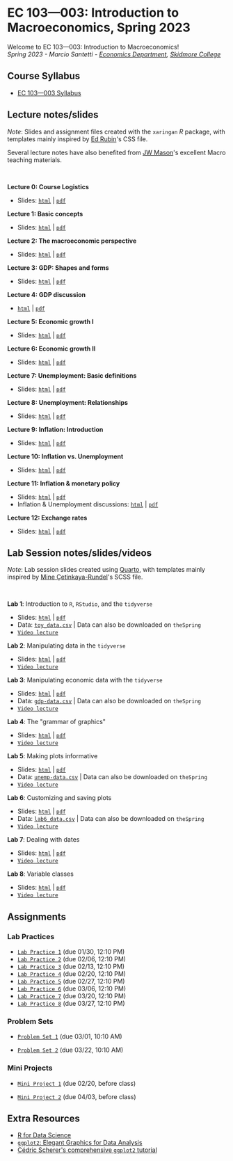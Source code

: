# EC 103&mdash;003: Introduction to Macroeconomics, Spring 2023

Welcome to EC 103&mdash;003: Introduction to Macroeconomics!<br>
*Spring 2023 - Marcio Santetti - [Economics Department](https://www.skidmore.edu/economics/), [Skidmore College](https://www.skidmore.edu/)*


## Course Syllabus

  - [EC 103&mdash;003 Syllabus](https://raw.githack.com/marciosantetti/ec103-sp23/main/syllabus/ec103-syllabus-sp23.pdf)


## Lecture notes/slides

*Note*: Slides and assignment files created with the `xaringan` *R* package, with templates mainly inspired by [Ed Rubin](https://github.com/edrubin)'s CSS file.

Several lecture notes have also benefited from [JW Mason](http://jwmason.org/)'s excellent Macro teaching materials.

<br>

**Lecture 0: Course Logistics**

  - Slides: [`html`](https://raw.githack.com/marciosantetti/ec103-sp23/main/lectures/000-logistics/000-course-logistics.html) | [`pdf`](https://raw.githack.com/marciosantetti/ec103-sp23/main/lectures/000-logistics/000-course-logistics.pdf)

**Lecture 1: Basic concepts**

  - Slides: [`html`](https://raw.githack.com/marciosantetti/ec103-sp23/main/lectures/001-basic-concepts/001-basic-concepts.html) | [`pdf`](https://raw.githack.com/marciosantetti/ec103-sp23/main/lectures/001-basic-concepts/001-basic-concepts.pdf)

**Lecture 2: The macroeconomic perspective**

  - Slides: [`html`](https://raw.githack.com/marciosantetti/ec103-sp23/main/lectures/002-macro-perspective/003-macro-perspective/002-macro-perspective.html) | [`pdf`](https://raw.githack.com/marciosantetti/ec103-sp23/main/lectures/002-macro-perspective/003-macro-perspective/002-macro-perspective.pdf)

**Lecture 3: GDP: Shapes and forms**

  - Slides: [`html`](https://raw.githack.com/marciosantetti/ec103-sp23/main/lectures/002-macro-perspective/003-macro-perspective/003-gdp.html) | [`pdf`](https://raw.githack.com/marciosantetti/ec103-sp23/main/lectures/002-macro-perspective/003-macro-perspective/003-gdp.pdf)
  
**Lecture 4: GDP discussion**

  - [`html`](https://raw.githack.com/marciosantetti/ec103-sp23/main/lectures/002-macro-perspective/003-macro-perspective/003-gdp-discussion.html) | [`pdf`](https://raw.githack.com/marciosantetti/ec103-sp23/main/lectures/002-macro-perspective/003-macro-perspective/003-gdp-discussion.pdf)


**Lecture 5: Economic growth I**

  - Slides: [`html`](https://raw.githack.com/marciosantetti/ec103-sp23/main/lectures/003-growth/003-growth.html) | [`pdf`](https://raw.githack.com/marciosantetti/ec103-sp23/main/lectures/003-growth/003-growth.pdf)


**Lecture 6: Economic growth II**

  - Slides: [`html`](https://raw.githack.com/marciosantetti/ec103-sp23/main/lectures/003-growth/004-growth-2.html) | [`pdf`](https://raw.githack.com/marciosantetti/ec103-sp23/main/lectures/003-growth/004-growth-2.pdf)
  
  
**Lecture 7: Unemployment: Basic definitions**

  - Slides: [`html`](https://raw.githack.com/marciosantetti/ec103-sp23/main/lectures/005-unemp/005-unemployment.html) | [`pdf`](https://raw.githack.com/marciosantetti/ec103-sp23/main/lectures/005-unemp/005-unemployment.pdf)


**Lecture 8: Unemployment: Relationships**

  - Slides: [`html`](https://raw.githack.com/marciosantetti/ec103-sp23/main/lectures/005-unemp/005-unemp-2.html) | [`pdf`](https://raw.githack.com/marciosantetti/ec103-sp23/main/lectures/005-unemp/005-unemp-2.pdf)
  
  
**Lecture 9: Inflation: Introduction**

  - Slides: [`html`](https://raw.githack.com/marciosantetti/ec103-sp23/main/lectures/006-inflation/006-inflation-1.html) | [`pdf`](https://raw.githack.com/marciosantetti/ec103-sp23/main/lectures/006-inflation/006-inflation-1.pdf)


**Lecture 10: Inflation vs. Unemployment**

  - Slides: [`html`](https://raw.githack.com/marciosantetti/ec103-sp23/main/lectures/006-inflation/006-inflation-2.html) | [`pdf`](https://raw.githack.com/marciosantetti/ec103-sp23/main/lectures/006-inflation/006-inflation-2.pdf)
  
  
**Lecture 11: Inflation & monetary policy**

  - Slides: [`html`](https://raw.githack.com/marciosantetti/ec103-sp23/main/lectures/006-inflation/006-inflation-3.html) | [`pdf`](https://raw.githack.com/marciosantetti/ec103-sp23/main/lectures/006-inflation/006-inflation-3.pdf)
  - Inflation & Unemployment discussions: [`html`](https://raw.githack.com/marciosantetti/ec103-sp23/main/lectures/006-inflation/006-inflation-discussions.html) | [`pdf`](https://raw.githack.com/marciosantetti/ec103-sp23/main/lectures/006-inflation/006-inflation-discussions.pdf)
  
**Lecture 12: Exchange rates**

  - Slides: [`html`](https://raw.githack.com/marciosantetti/ec103-sp23/main/lectures/007-international/007-international-1.html) | [`pdf`](https://raw.githack.com/marciosantetti/ec103-sp23/main/lectures/007-international/007-international-1.pdf)


## Lab Session notes/slides/videos

*Note*: Lab session slides created using [Quarto](https://quarto.org/), with templates mainly inspired by [Mine Çetinkaya-Rundel](https://mine-cr.com/)'s SCSS file.

<br>

**Lab 1**: Introduction to `R`, `RStudio`, and the `tidyverse`

  - Slides: [`html`](https://raw.githack.com/marciosantetti/ec103-sp23/main/lab/001-tidyverse/001-tidyverse.html) | [`pdf`](https://raw.githack.com/marciosantetti/ec103-sp23/main/lab/001-tidyverse/001-tidyverse.pdf)
  - Data: [`toy_data.csv`](https://raw.githack.com/marciosantetti/ec103-sp23/main/lab/001-tidyverse/toy_data.csv) | Data can also be downloaded on `theSpring`
  - [`Video lecture`](https://youtu.be/SCOCBd1t7Ew)

**Lab 2**: Manipulating data in the `tidyverse`
 
  - Slides: [`html`](https://raw.githack.com/marciosantetti/ec103-sp23/main/lab/002-data-manipulation/002-data-manipulation.html) | [`pdf`](https://raw.githack.com/marciosantetti/ec103-sp23/main/lab/002-data-manipulation/002-data-manipulation.pdf)
  - [`Video lecture`](https://youtu.be/h8em0bYRgvY)
  
**Lab 3**: Manipulating economic data with the `tidyverse`

  - Slides: [`html`](https://raw.githack.com/marciosantetti/ec103-sp23/main/lab/003-data-manipulation-2/003-data-manipulation-2.html) | [`pdf`](https://raw.githack.com/marciosantetti/ec103-sp23/main/lab/003-data-manipulation-2/003-data-manipulation-2.pdf)
  - Data: [`gdp-data.csv`](https://raw.githack.com/marciosantetti/ec103-fall22/main/lab/003-data-manipulation-2/gdp-data.csv) | Data can also be downloaded on `theSpring`
  - [`Video lecture`](https://youtu.be/z5ON3xXREiA)
  

**Lab 4**: The "grammar of graphics"
  
   - Slides: [`html`](https://raw.githack.com/marciosantetti/ec103-sp23/main/lab/004-graphics/004-ggraphics.html) | [`pdf`](https://raw.githack.com/marciosantetti/ec103-sp23/main/lab/004-graphics/004-graphics.pdf)
   - [`Video lecture`](https://www.youtube.com/watch?v=u2DRXvWXAPQ&ab_channel=MarcioSantetti)
   
   
**Lab 5**: Making plots informative
 
  - Slides: [`html`](https://raw.githack.com/marciosantetti/ec103-sp23/main/lab/005-informative-plots/005-informative-plots.html) | [`pdf`](https://raw.githack.com/marciosantetti/ec103-sp23/main/lab/005-informative-plots/005-informative-plots.pdf)
  - Data: [`unemp-data.csv`](https://raw.githack.com/marciosantetti/ec103-fall22/main/lab/005-informative-plots/unemp-data.csv) | Data can also be downloaded on `theSpring`
  - [`Video lecture`](https://youtu.be/pMhebKitqqU)
  
**Lab 6**: Customizing and saving plots
 
   - Slides:  [`html`](https://raw.githack.com/marciosantetti/ec103-sp23/main/lab/006-custom-plots/006-customizing-plots.html) | [`pdf`](https://raw.githack.com/marciosantetti/ec103-sp23/main/lab/006-custom-plots/006-customizing-plots.pdf)
   - Data: [`lab6_data.csv`](https://raw.githack.com/marciosantetti/ec103-fall22/main/lab/006-custom-plots/lab6_data.csv) | Data can also be downloaded on `theSpring`
   - [`Video lecture`](https://youtu.be/HMc9_Zumfa4)
   
 **Lab 7**: Dealing with dates
 
  - Slides: [`html`](https://raw.githack.com/marciosantetti/ec103-sp23/main/lab/007-dates/007-dates.html) | [`pdf`](https://raw.githack.com/marciosantetti/ec103-sp23/main/lab/007-dates/007-dates.pdf)
  - [`Video lecture`](https://youtu.be/h0jWmgYe3zI)
 
**Lab 8**: Variable classes

  - Slides: [`html`](https://raw.githack.com/marciosantetti/ec103-sp23/main/lab/008-variable-classes/008-variable-classes.html) | [`pdf`](https://raw.githack.com/marciosantetti/ec103-sp23/main/lab/008-variable-classes/008-variable-classes.pdf)
  - [`Video lecture`](https://youtu.be/ZJ-AyQC4OOs)


## Assignments

### Lab Practices

  - [`Lab Practice 1`](https://raw.githack.com/marciosantetti/ec103-sp23/main/lab-practices/lp1-sp23.pdf) (due 01/30, 12:10 PM)
  - [`Lab Practice 2`](https://raw.githack.com/marciosantetti/ec103-sp23/main/lab-practices/lp2-sp23.pdf) (due 02/06, 12:10 PM)
  - [`Lab Practice 3`](https://raw.githack.com/marciosantetti/ec103-sp23/main/lab-practices/lp3-sp23.pdf) (due 02/13, 12:10 PM)
  - [`Lab Practice 4`](https://raw.githack.com/marciosantetti/ec103-sp23/main/lab-practices/lp4-sp23.pdf) (due 02/20, 12:10 PM)
  - [`Lab Practice 5`](https://raw.githack.com/marciosantetti/ec103-sp23/main/lab-practices/lp5-sp23.pdf) (due 02/27, 12:10 PM)
  - [`Lab Practice 6`](https://raw.githack.com/marciosantetti/ec103-sp23/main/lab-practices/lp6-sp23.pdf) (due 03/06, 12:10 PM)
  - [`Lab Practice 7`](https://raw.githack.com/marciosantetti/ec103-sp23/main/lab-practices/lp7-sp23.pdf) (due 03/20, 12:10 PM)
  - [`Lab Practice 8`](https://raw.githack.com/marciosantetti/ec103-sp23/main/lab-practices/lp8-sp23.pdf) (due 03/27, 12:10 PM)



### Problem Sets

  - [`Problem Set 1`](https://raw.githack.com/marciosantetti/ec103-sp23/main/problem-sets/ps1-sp23.pdf) (due 03/01, 10:10 AM)
  
  - [`Problem Set 2`](https://raw.githack.com/marciosantetti/ec103-sp23/main/problem-sets/ps2-sp23.pdf) (due 03/22, 10:10 AM)


### Mini Projects

  - [`Mini Project 1`](https://raw.githack.com/marciosantetti/ec103-sp23/main/mini-projects/mp1-sp23.pdf) (due 02/20, before class)
  
  - [`Mini Project 2`](https://raw.githack.com/marciosantetti/ec103-sp23/main/mini-projects/mp2-sp23.pdf) (due 04/03, before class)

 
## Extra Resources

- [R for Data Science](https://r4ds.had.co.nz/)
- [`ggplot2`: Elegant Graphics for Data Analysis](https://ggplot2-book.org/index.html)
- [Cédric Scherer's comprehensive `ggplot2` tutorial](https://www.cedricscherer.com/2019/08/05/a-ggplot2-tutorial-for-beautiful-plotting-in-r/)
